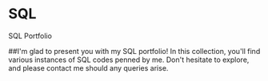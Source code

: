 # SQL
SQL Portfolio

##I'm glad to present you with my SQL portfolio! In this collection, you'll find various instances of SQL codes penned by me. Don't hesitate to explore, and please contact me should any queries arise.
